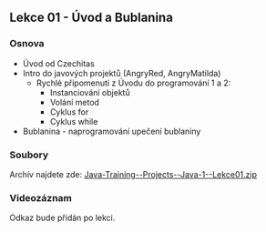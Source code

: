 Lekce 01 - Úvod a Bublanina
---------------------------

### Osnova

* Úvod od Czechitas
* Intro do javových projektů (AngryRed, AngryMatilda)
	* Rychlé připomenutí z Úvodu do programování 1 a 2:
		* Instanciování objektů
		* Volání metod
		* Cyklus for
		* Cyklus while
* Bublanina - naprogramování upečení bublaniny


### Soubory

Archív najdete zde: [Java-Training--Projects--Java-1--Lekce01.zip](/data/2021-jaro/java-1-brno/Java-Training--Projects--Java-1--Lekce01.zip)

### Videozáznam

Odkaz bude přidán po lekci.
